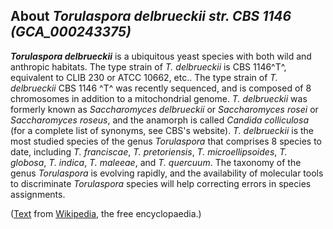 About *Torulaspora delbrueckii str. CBS 1146 (GCA\_000243375)* 
--------------------------------------------------------------



***Torulaspora delbrueckii*** is a ubiquitous yeast species with both
wild and anthropic habitats. The type strain of *T. delbrueckii* is CBS
1146^T^, equivalent to CLIB 230 or ATCC 10662, etc.. The type strain of
*T. delbrueckii* CBS 1146 ^T^ was recently sequenced, and is composed of
8 chromosomes in addition to a mitochondrial genome. *T. delbrueckii*
was formerly known as *Saccharomyces delbrueckii* or *Saccharomyces
rosei* or *Saccharomyces roseus*, and the anamorph is called *Candida
colliculosa* (for a complete list of synonyms, see CBS\'s website). *T.
delbrueckii* is the most studied species of the genus *Torulaspora* that
comprises 8 species to date, including *T. franciscae*, *T.
pretoriensis*, *T. microellipsoides*, *T. globosa*, *T. indica*, *T.
maleeae*, and *T. quercuum*. The taxonomy of the genus *Torulaspora* is
evolving rapidly, and the availability of molecular tools to
discriminate *Torulaspora* species will help correcting errors in
species assignments.

([Text](http://en.wikipedia.org/wiki/Torulaspora_delbrueckii) from
[Wikipedia](http://en.wikipedia.org/), the free encyclopaedia.)
